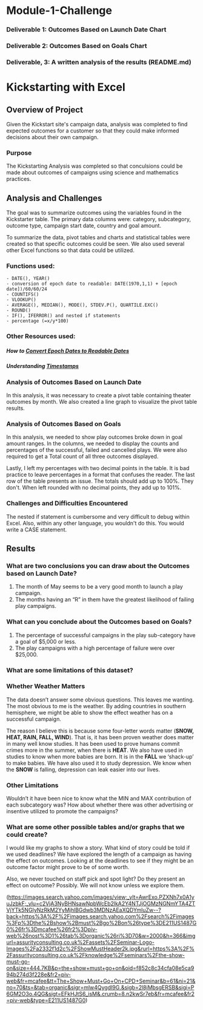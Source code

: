 # Module-1-Challenge
### Deliverable 1: Outcomes Based on Launch Date Chart 
### Deliverable 2: Outcomes Based on Goals Chart 
### Deliverable, 3: A written analysis of the results (README.md)

# Kickstarting with Excel

## Overview of Project
Given the Kickstart site's campaign data, analysis was completed to find 
expected outcomes for a customer so that they could make informed decisions 
about their own campaign.

### Purpose
The Kickstarting Analysis was completed so that conculsions could be made about
outcomes of campaigns using science and mathematics practices. 

## Analysis and Challenges
The goal was to summarize outcomes using the variables found in the Kickstarter table. 
The primary data columns were: category, subcategory, outcome type, campaign start date,
country and goal amount.

To summarize the data, pivot tables and charts and statistical tables were created
so that specific outcomes could be seen. We also used several other Excel functions 
so that data could be utilized. 

### Functions used: 
```
- DATE(), YEAR()
- conversion of epoch date to readable: DATE(1970,1,1) + [epoch date])/60/60/24
- COUNTIFS()
- VLOOKUP()
- AVERAGE(), MEDIAN(), MODE(), STDEV.P(), QUARTILE.EXC()
- ROUND()
- IF(), IFERROR() and nested if statements
- percentage (=x/y*100)
```

### Other Resources used:
##### How to [Convert Epoch Dates to Readable Dates](https://www.epochconverter.com/)			
##### Understanding [Timestamps](https://websiteseochecker.com/blog/what-is-timestamp/)			


### Analysis of Outcomes Based on Launch Date
In this analysis, it was necessary to create a pivot table containing theater outcomes by month. 
We also created a line graph to visualize the pivot table results. 
 
### Analysis of Outcomes Based on Goals
In this analysis, we needed to show play outcomes broke down in goal amount ranges. In the columns, 
we needed to display the counts and percentages of the successful, failed and cancelled plays. We 
were also required to get a Total count of all three outcomes displayed.  

Lastly, I left my percentages with two decimal points in the table. It is bad practice to leave 
percentages in a format that confuses the reader. The last row of the table presents an issue. 
The totals should add up to 100%. They don't. When left rounded with no decimal points, they add 
up to 101%. 

### Challenges and Difficulties Encountered
The nested if statement is cumbersome and very difficult to debug within Excel. Also, within any
other language, you wouldn't do this. You would write a CASE statement. 

## Results

### What are two conclusions you can draw about the Outcomes based on Launch Date?
  1) The month of May seems to be a very good month to launch a play campaign. 
  2) The months having an “R” in them have the greatest likelihood of failing play campaigns. 

### What can you conclude about the Outcomes based on Goals?
  1) The percentage of successful campaigns in the play sub-category have a goal of $5,000 or less. 
  2) The play campaigns with a high percentage of failure were over $25,000. 

### What are some limitations of this dataset?

### Whether Weather Matters

The data doesn’t answer some obvious questions. This leaves me wanting. 
The most obvious to me is the weather. By adding countries in southern 
hemisphere, we might be able to show the effect weather has on a 
successful campaign. 

The reason I believe this is because some four-letter words matter 
(**SNOW, HEAT, RAIN, FALL, WIND**). That is, it has been proven 
weather does matter in many well know studies. It has been used to 
prove humans commit crimes more in the summer, when there is **HEAT**. 
We also have used in studies to know when more babies are born. 
It is in the **FALL** we ‘shack-up’ to make babies. We have also 
used it to study depression. We know when the **SNOW** is falling, 
depression can leak easier into our lives.

### Other Limitations

Wouldn’t it have been nice to know what the MIN and MAX contribution 
of each subcategory was? How about whether there was other advertising 
or insentive utilized to promote the campaigns? 

### What are some other possible tables and/or graphs that we could create?

I would like my graphs to show a story. What kind of story could be told 
if we used deadlines? We have explored the length of a campaign as having 
the effect on outcomes. Looking at the deadlines to see if they might be 
an outcome factor might prove to be of some worth.

Also, we never touched on staff pick and spot light? Do they present an 
effect on outcome? Possibly. We will not know unless we explore them.

(https://images.search.yahoo.com/images/view;_ylt=AwrExo.PZXNh7x0A1yuJzbkF;_ylu=c2VjA3NyBHNsawNpbWcEb2lkA2Y4NTJjOGMzNGNmYTA4ZTVjYTk5NGIyNzRkM2YyMjhlBGdwb3MDNzAEaXQDYmluZw--?back=https%3A%2F%2Fimages.search.yahoo.com%2Fsearch%2Fimages%3Fp%3Dthe%2Bshow%2Bmust%2Bgo%2Bon%26type%3DE211US1487G0%26fr%3Dmcafee%26fr2%3Dpiv-web%26nost%3D1%26tab%3Dorganic%26ri%3D70&w=2000&h=366&imgurl=assurityconsulting.co.uk%2Fassets%2FSeminar-Logo-Images%2Fa2332f1d2c%2FShowMustHeader2k.jpg&rurl=https%3A%2F%2Fassurityconsulting.co.uk%2Fknowledge%2Fseminars%2Fthe-show-must-go-on&size=444.7KB&p=the+show+must+go+on&oid=f852c8c34cfa08e5ca994b274d3f228e&fr2=piv-web&fr=mcafee&tt=The+Show+Must+Go+On+CPD+Seminar&b=61&ni=21&no=70&ts=&tab=organic&sigr=mlw4QygdI9G.&sigb=2l8jMbsgERSB&sigi=P6GM2O3o.4QG&sigt=EFkHJtS6_isM&.crumb=8.n2kwSr7eb&fr=mcafee&fr2=piv-web&type=E211US1487G0)
